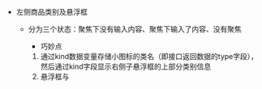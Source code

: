 - 左侧商品类别及悬浮框
  
  - 分为三个状态：聚焦下没有输入内容、聚焦下输入了内容、没有聚焦
  
    - 巧妙点
  
    1. 通过kind数据变量存储小图标的类名（即接口返回数据的type字段），然后通过kind字段显示右侧子悬浮框的上部分类别信息
    2. 悬浮框与